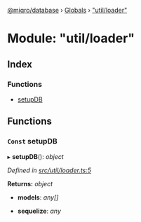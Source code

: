 [@miqro/database](../README.md) › [Globals](../globals.md) › ["util/loader"](_util_loader_.md)

# Module: "util/loader"

## Index

### Functions

* [setupDB](_util_loader_.md#const-setupdb)

## Functions

### `Const` setupDB

▸ **setupDB**(): *object*

*Defined in [src/util/loader.ts:5](https://github.com/claukers/miqro-sequelize/blob/8158581/src/util/loader.ts#L5)*

**Returns:** *object*

* **models**: *any[]*

* **sequelize**: *any*

